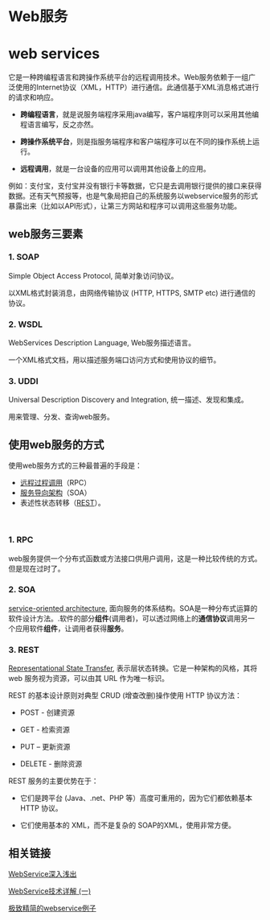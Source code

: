 # Web服务

# web services

它是一种跨编程语言和跨操作系统平台的远程调用技术。Web服务依赖于一组广泛使用的Internet协议（XML，HTTP）进行通信。此通信基于XML消息格式进行的请求和响应。

- **跨编程语言**，就是说服务端程序采用java编写，客户端程序则可以采用其他编程语言编写，反之亦然。

- **跨操作系统平台**，则是指服务端程序和客户端程序可以在不同的操作系统上运行。

- **远程调用**，就是一台设备的应用可以调用其他设备上的应用。

例如：支付宝，支付宝并没有银行卡等数据，它只是去调用银行提供的接口来获得数据。还有天气预报等，也是气象局把自己的系统服务以webservice服务的形式暴露出来（比如以API形式），让第三方网站和程序可以调用这些服务功能。

## web服务三要素

### 1. SOAP

Simple Object Access Protocol, 简单对象访问协议。

以XML格式封装消息，由网络传输协议 (HTTP, HTTPS, SMTP etc) 进行通信的协议。

### 2. WSDL

WebServices Description Language, Web服务描述语言。

一个XML格式文档，用以描述服务端口访问方式和使用协议的细节。

### 3. UDDI

Universal Description Discovery and Integration, 统一描述、发现和集成。

用来管理、分发、查询web服务。

## 使用web服务的方式

使用web服务方式的三种最普遍的手段是：
- [远程过程调用](https://zh.wikipedia.org/wiki/%E8%BF%9C%E7%A8%8B%E8%BF%87%E7%A8%8B%E8%B0%83%E7%94%A8)（RPC）
- [服务导向架构](https://zh.wikipedia.org/wiki/%E6%9C%8D%E5%8B%99%E5%B0%8E%E5%90%91%E6%9E%B6%E6%A7%8B)（SOA）
- 表述性状态转移（[REST](https://zh.wikipedia.org/wiki/REST)）。

‌
### 1. RPC

web服务提供一个分布式函数或方法接口供用户调用，这是一种比较传统的方式。但是现在过时了。

### 2. SOA

​[service-oriented architecture](https://en.wikipedia.org/wiki/Service-oriented_architecture), 面向服务的体系结构。SOA是一种分布式运算的软件设计方法。.软件的部分**组件**(调用者)，可以透过网络上的**通信协议**调用另一个应用软件**组件**，让调用者获得**服务**。

### 3. REST

​[Representational State Transfer](https://en.wikipedia.org/wiki/Representational_state_transfer), 表示层状态转换。它是一种架构的风格，其将 web 服务视为资源，可以由其 URL 作为唯一标识。

REST 的基本设计原则对典型 CRUD (增查改删)操作使用 HTTP 协议方法：

-   POST - 创建资源
    
-   GET - 检索资源
    
-   PUT – 更新资源
    
-   DELETE - 删除资源
    
REST 服务的主要优势在于：

-   它们是跨平台 (Java、.net、PHP 等）高度可重用的，因为它们都依赖基本 HTTP 协议。
    
-   它们使用基本的 XML，而不是复杂的 SOAP的XML，使用非常方便。
  
## 相关链接

​[WebService深入浅出](https://blog.csdn.net/qq_35712358/article/details/71244342)​

​[WebService技术详解 (一)](https://blog.csdn.net/c99463904/article/details/76018436) ​

​[极致精简的webservice例子](https://www.cnblogs.com/fengwenzhee/p/6915606.html)